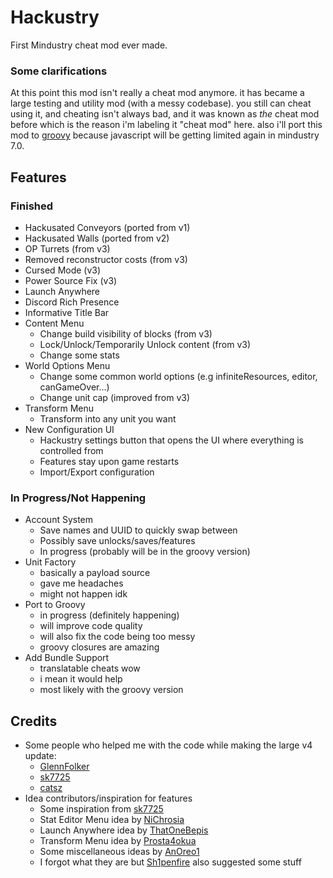 # Hackustry
First Mindustry cheat mod ever made.

### Some clarifications
At this point this mod isn't really a cheat mod anymore. it has became a large testing and utility mod (with a messy codebase). you still can cheat using it, and cheating isn't always bad, and it was known as *the* cheat mod before which is the reason i'm labeling it "cheat mod" here. also i'll port this mod to [groovy](https://groovy-lang.org/) because javascript will be getting limited again in mindustry 7.0.

## Features
### Finished
- Hackusated Conveyors (ported from v1)
- Hackusated Walls (ported from v2)
- OP Turrets (from v3)
- Removed reconstructor costs (from v3)
- Cursed Mode (v3)
- Power Source Fix (v3)
- Launch Anywhere
- Discord Rich Presence
- Informative Title Bar
- Content Menu
    * Change build visibility of blocks (from v3)
    * Lock/Unlock/Temporarily Unlock content (from v3)
    * Change some stats
- World Options Menu
    * Change some common world options (e.g infiniteResources, editor, canGameOver...)
    * Change unit cap (improved from v3)
- Transform Menu
    * Transform into any unit you want
- New Configuration UI
    * Hackustry settings button that opens the UI where everything is controlled from
    * Features stay upon game restarts
    * Import/Export configuration
### In Progress/Not Happening
- Account System
    * Save names and UUID to quickly swap between
    * Possibly save unlocks/saves/features
    * In progress (probably will be in the groovy version)
- Unit Factory
    * basically a payload source
    * gave me headaches
    * might not happen idk
- Port to Groovy
    * in progress (definitely happening)
    * will improve code quality
    * will also fix the code being too messy
    * groovy closures are amazing
- Add Bundle Support
    * translatable cheats wow
    * i mean it would help
    * most likely with the groovy version

## Credits
* Some people who helped me with the code while making the large v4 update:
    - [GlennFolker](https://github.com/GlennFolker/)
    - [sk7725](https://github.com/sk7725)
    - [catsz](https://github.com/catsz/)
* Idea contributors/inspiration for features
    - Some inspiration from [sk7725](https://github.com/sk7725)
    - Stat Editor Menu idea by [NiChrosia](https://github.com/NiChrosia/)
    - Launch Anywhere idea by [ThatOneBepis](https://github.com/ThatOneBepis/)
    - Transform Menu idea by [Prosta4okua](https://github.com/Prosta4okua)
    - Some miscellaneous ideas by [AnOreo1](https://github.com/AnOreo1/)
    - I forgot what they are but [Sh1penfire](https://github.com/Sh1penfire/) also suggested some stuff
